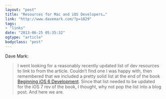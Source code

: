 ```yaml
---
layout: "post"
title: "Resources for Mac and iOS Developers…"
link: "http://www.davemark.com/?p=1829"
tags: 
- "links"
date: "2013-06-25 05:35:32"
ogtype: "article"
bodyclass: "post"
---
```


Dave Mark:

> I went looking for a reasonably recently updated list of dev resources to link to from the article. Couldn’t find one I was happy with, then remembered that we included a pretty solid list at the end of the book [Beginning iOS 6 Development](http://www.apress.com/9781430245124). Since that list needed to be updated for the iOS 7 rev of the book, I thought, why not pop the list into a blog post. And here we are.